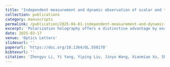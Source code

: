 ```yaml
---
title: "Independent measurement and dynamic observation of scalar and tensor coefficients in polarization holography"
collection: publications
category: manuscripts
permalink: /publication/2025-04-01-independent-measurement-and-dynamic-observation-of-scalar-and-tensor-coefficients-in-polarization-holography
excerpt: 'Polarization holography offers a distinctive advantage by enabling simultaneous control over light waves’ amplitude, polarization, and phase. Within the tensor polarization holography theory framework, coefficients A and B, representing the scalar and tensor components of photoinduced changes in the dielectric tensor, respectively, play a pivotal role in manipulating the reconstruction wave. Accurate measurement and control of A/B are essential for achieving specific functionalities. In this Letter, we present a straightforward and effective method for measuring coefficients A and B, enabling independent observation of their variations while determining A/B. Unlike previous methods, this approach eliminates the influence of the interference angle, simplifies the experimental process, and accommodates the arbitrary polarization state of the recorded hologram. It provides a powerful means of precisely controlling A/B through exposure adjustment, facilitating the fabrication of advanced optical devices for diverse applications.'
date: 2025-03-17
venue: 'Optics Letters'
slidesurl: ''
paperurl: 'https://doi.org/10.1364/OL.558178'
bibtexurl: ''
citation: 'Zhengyu Li, Yi Yang, Yiping Liu, Jinyu Wang, Xianmiao Xu, Shujun Zheng, Xinyi Yuan, and Xiaodi Tan. (2025). "Independent measurement and dynamic observation of scalar and tensor coefficients in polarization holography." <i>Optics Letters</i>, 50(7), 2153–2156.'
---
```

